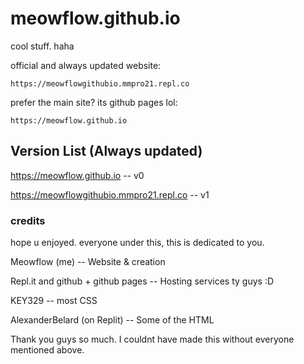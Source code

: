# meowflow.github.io
cool stuff. haha

official and always updated website:
```
https://meowflowgithubio.mmpro21.repl.co
```

prefer the main site? its github pages lol:
```
https://meowflow.github.io
```

## Version List (Always updated)

https://meowflow.github.io -- v0


https://meowflowgithubio.mmpro21.repl.co -- v1

### credits
hope u enjoyed. everyone under this, this is dedicated to you.


Meowflow (me) -- Website & creation


Repl.it and github + github pages -- Hosting services ty guys :D


KEY329 -- most CSS


AlexanderBelard (on Replit) -- Some of the HTML


Thank you guys so much. I  couldnt have made this without everyone mentioned above.
